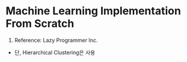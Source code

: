 Machine Learning Implementation From Scratch
====
1. Reference: Lazy Programmer Inc.
- 단, Hierarchical Clustering은 사용
